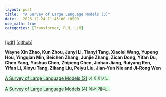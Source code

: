 ```yaml
---
layout: post
title:  "A Survey of Large Language Models (3)"
date:   2023-12-24 11:45:00 +0900
use_math: true
categories: [Transformer, PLM, LLM]
---
```


[[pdf]](https://arxiv.org/pdf/2303.18223.pdf)
[[github]](https://github.com/RUCAIBox/LLMSurvey)

**Wayne Xin Zhao, Kun Zhou, Junyi Li, Tianyi Tang, Xiaolei Wang, Yupeng Hou, Yingqian Min, Beichen Zhang, Junjie Zhang, Zican Dong, Yifan Du, Chen Yang, Yushuo Chen, Zhipeng Chen, Jinhao Jiang, Ruiyang Ren, Yifan Li, Xinyu Tang, Zikang Liu, Peiyu Liu, Jian-Yun Nie and Ji-Rong Wen**

<span style='background-color: #dcffe4'> [A Survey of Large Language Models (2)](https://yong1-kim.github.io/transformer/plm/llm/2023/12/24/LLMsurvey2.html) 에 이어서... </span>





<span style='background-color: #dcffe4'> [A Survey of Large Language Models (4)](https://yong1-kim.github.io/transformer/plm/llm/2023/12/24/LLMsurvey4.html) 에서 계속... </span>
